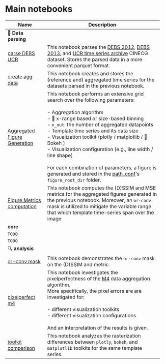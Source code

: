 
# Main notebooks
| Name | Description |
|----|-------------|
| :wrench: **Data parsing** |  |
| [parse DEBS UCR](0.1_Parse_DEBS_UCR_BTC.ipynb) | This notebook parses the [DEBS 2012](https://debs.org/grand-challenges/2012/), [DEBS 2013](https://debs.org/grand-challenges/2013/), and [UCR time series archive](https://arxiv.org/abs/1810.07758) CINECG dataset. Stores the parsed data in a more convenient parquet format. |
| [create agg data](0.2_Create_agg_data.ipynb) | This notebook creates and stores the (reference and) aggregated time series for the datasets parsed in the previous notebook. |
| [Aggregated Figure Generation](0.3_Fig_construction.ipynb) | This notebook performs an extensive grid search over the following parameters:<br><br> - Aggregation algorithm<br> - :construction: x-range based or size-based binning <br> - `n_out`: the number of aggregated datapoints <br> - Template time series and its data size <br> - Visualization toolkit (plotly / matplotlib / :construction: Bokeh )<br> - Visualization configuration (e.g., line width / line shape)<br><br> For each combination of parameters, a figure is generated and stored in the [path_conf](../agg_utils/path_conf.py)'s `figure_root_dir` folder. |
| [Figure Metrics computation](0.4_Fig_metrics.ipynb) | This notebook computes the (D)SSIM and MSE metrics for the aggregated figures generated in the previous notebook. Moreover, an `or-conv` mask is utilized to mitigate the variable range that which template time-series span over the image |
| **core** | |
| `TODO` | |
| `TODO` | |
| :mag: **analysis** | |
| [or-conv mask](varia_OR_conv.ipynb) | This notebook demonstrates the  `or-conv` mask on the (D)SSIM and metric. |
| [pixelperfect m4](varia_pixelperfect_m4.ipynb.ipynb) | This notebook investigates the pixelperfectness of the [M4](http://www.vldb.org/pvldb/vol7/p797-jugel.pdf) data aggregation algorithm.<br> More specifically, the pixel errors are are investigated for:<br><br> - different visualization toolkits <br> - different visualization configurations<br><br> And an interpretation of the results is given. |
| [toolkit comparison](varia_toolkit_comparison.ipynb.ipynb.ipynb) | This notebook analyzes the rasterization differences between `plotly`, `bokeh`, and `matplotlib` toolkits for the same template series. |

